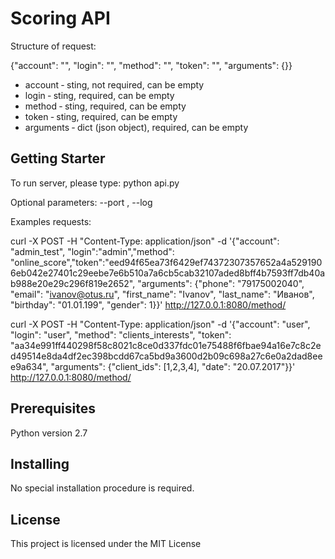 # Scoring API

Structure of request:

{"account": "", "login": "", "method": "", "token": "", "arguments": {}}

* account ‑ sting, not required, can be empty
* login ‑ sting, required, can be empty
* method ‑ sting, required, can be empty
* token ‑ sting, required, can be empty
* arguments ‑ dict (json object), required, can be empty


## Getting Starter

To run server, please type: python api.py

Optional parameters:
--port , --log  


Examples requests:

curl -X POST  -H "Content-Type: application/json" -d '{"account": "admin_test", "login":"admin","method": "online_score","token":"eed94f65ea73f6429ef74372307357652a4a5291906eb042e27401c29eebe7e6b510a7a6cb5cab32107aded8bff4b7593ff7db40ab988e20e29c296f819e2652",
 "arguments": {"phone": "79175002040", "email": "ivanov@otus.ru", "first_name": "Ivanov",
"last_name": "Иванов", "birthday": "01.01.199", "gender": 1}}' http://127.0.0.1:8080/method/

curl -X POST  -H "Content-Type: application/json" -d '{"account": "user", "login": "user",
"method": "clients_interests", "token":
"aa34e991ff440298f58c8021c8ce0d337fdc01e75488f6fbae94a16e7c8c2ed49514e8da4df2ec398bcdd67ca5bd9a3600d2b09c698a27c6e0a2dad8eee9a634",
 "arguments": {"client_ids": [1,2,3,4], "date": "20.07.2017"}}' http://127.0.0.1:8080/method/


## Prerequisites

Python version 2.7

## Installing

No special installation procedure is required. 

## License

This project is licensed under the MIT License

